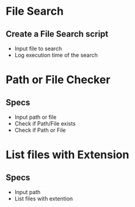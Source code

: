 # File Search

## Create a File Search script

- Input file to search
- Log execution time of the search


# Path or File Checker

## Specs

- Input path or file
- Check if Path/File exists
- Check if Path or File


# List files with Extension

## Specs

- Input path
- List files with extention